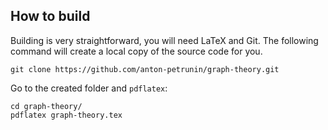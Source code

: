 ## How to build

Building is very straightforward, you will need LaTeX and Git.
The following command will create a local copy of the source code for you.

`git clone https://github.com/anton-petrunin/graph-theory.git`

Go to the created folder and `pdflatex`:

`cd graph-theory/`<br/>
`pdflatex graph-theory.tex`
